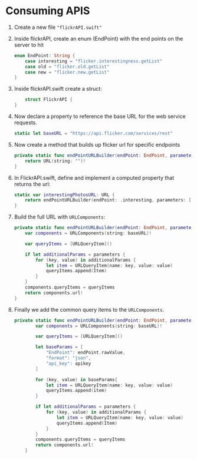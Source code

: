 # Consuming APIS

1. Create a new file `"flickrAPI.swift"`
2. Inside flickrAPI, create an enum (EndPoint) with the end points on the server to hit

    ```swift
    enum EndPoint: String {
        case interesting = "flicker.interestingness.getList"
        case old = "flicker.old.getList"
        case new = "flicker.new.getList"
    }
    ```

3. Inside flickrAPI.swift create a struct:

    ```swift
        struct FlickrAPI {
    }
    ```

4. Now declare a property to reference the base URL for the web service requests.

    ```swift
    static let baseURL = "https://api.flicker.com/services/rest"
    ```

5. Now create a method that builds up flicker url for specific endpoints

    ```swift
    private static func endPointURLBuilder(endPoint: EndPoint, parameters: [String: String]?) -> URL {
        return URL(string: "")!
    }
    ```

6. In FlickrAPI.swift, define and implement a computed property that returns the url:

    ```swift
    static var interestingPhotosURL: URL {
        return endPointURLBuilder(endPoint: .interesting, parameters: ["extras": "url_h,date_taken"]))
    }
    ```

7. Build the full URL with `URLComponents`:

    ```swift
    private static func endPointURLBuilder(endPoint: EndPoint, parameters: [String: String]?) -> URL {
        var components = URLComponents(string: baseURL)!

        var queryItems = [URLQueryItem]()

        if let additionalParams = parameters {
            for (key, value) in additionalParams {
                let item = URLQueryItem(name: key, value: value)
                queryItems.append(Item)
            }
        }
        components.queryItems = queryItems
        return components.url!
    }
    ```

8.  Finally we add the common query items to the `URLComponents`.

    ```swift
    private static func endPointURLBuilder(endPoint: EndPoint, parameters: [String: String]?) -> URL {
            var components = URLComponents(string: baseURL)!

            var queryItems = [URLQueryItem]()

            let baseParams = [
                "EndPoint": endPoint.rawValue,
                "format": "json",
                "api_key": apikey
            ]

            for (key, value) in baseParams{
                let item = URLQueryItem(name: key, value: value)
                queryItems.append(item)
            }

            if let additionalParams = parameters {
                for (key, value) in additionalParams {
                    let item = URLQueryItem(name: key, value: value)
                    queryItems.append(Item)
                }
            }
            components.queryItems = queryItems
            return components.url!
        }
    ```